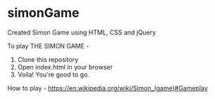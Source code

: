 # simonGame
Created Simon Game using HTML, CSS and jQuery

To play THE SIMON GAME -
1. Clone this repository 
2. Open index.html in your browser
3. Voila! You're good to go.

How to play - https://en.wikipedia.org/wiki/Simon_(game)#Gameplay
